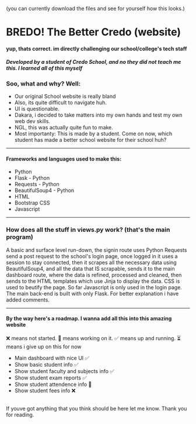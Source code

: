 (you can currently download the files and see for yourself how this looks.)
<br>
<h1>BREDO! The Better Credo (website)</h1>
<h4>yup, thats correct. im directly challenging our school/college's tech staff</h4>
<h5>Developed by a student of Credo School, and no they did not teach me this. I learned all of this myself</h5>
<h3>Soo, what and why? Well:</h3>
<ul>
  <li>Our original School website is really bland</li>
  <li>Also, its quite difficult to navigate huh.</li>
  <li>UI is questionable.</li>
  <li>Dakara, i decided to take matters into my own hands and test my own web dev skills.</li>
  <li>NGL, this was actually quite fun to make.</li>
  <li>Most importanty: This is made by a student. Come on now, which student has made a better school website for their school huh?</li>
</ul>
<hr>
<h4>Frameworks and languages used to make this:</h4>
<ul>
  <li>Python</li>
  <li>Flask - Python</li>
  <li>Requests - Python</li>
  <li>BeautifulSoup4 - Python</li>
  <li>HTML</li>
  <li>Bootstrap CSS</li>
  <li>Javascript</li>
</ul>
<hr>
<h3>How does all the stuff in views.py work? (that's the main program)</h3>
<p>
  A basic and surface level run-down, the signin route uses Python Requests send a post request to the school's login page, once logged in it uses a session to stay connected, then it scrapes all the necessary data using BeautifulSoup4, and all the data that IS scrapable, sends it to the main dashboard route, where the data is refined, processed and cleaned, then sends to the HTML templates which use Jinja to display the data. CSS is used to beutify the page. So far Javascript is only used in the login page. The main back-end is built with only Flask. For better explanation i have added comments.
</p>
<hr>
<h4>By the way here's a roadmap. I wanna add all this into this amazing website</h4>
<p>❌ means not started. 🚧 means working on it. ✅ means up and running. ⏳ means i give up on this for now</p>
<ul>
  <li>Main dashboard with nice UI  ✅</li>  
  <li>Show basic student info  ✅</li>  
  <li>Show student faculty and subjects info  ✅</li>  
  <li>Show student exam reports  ✅</li>  
  <li>Show student attendence info  🚧</li>
  <li>Show student fees info ❌</li>
</ul>
<br>
If youve got anything that you think should be here let me know.
Thank you for reading.

